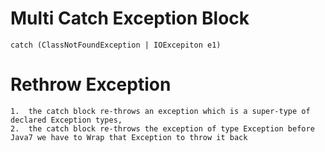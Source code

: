 # Multi Catch Exception Block

	catch (ClassNotFoundException | IOExcepiton e1)

# Rethrow Exception
	1.  the catch block re-throws an exception which is a super-type of declared Exception types,
	2.  the catch block re-throws the exception of type Exception before Java7 we have to Wrap that Exception to throw it back
	